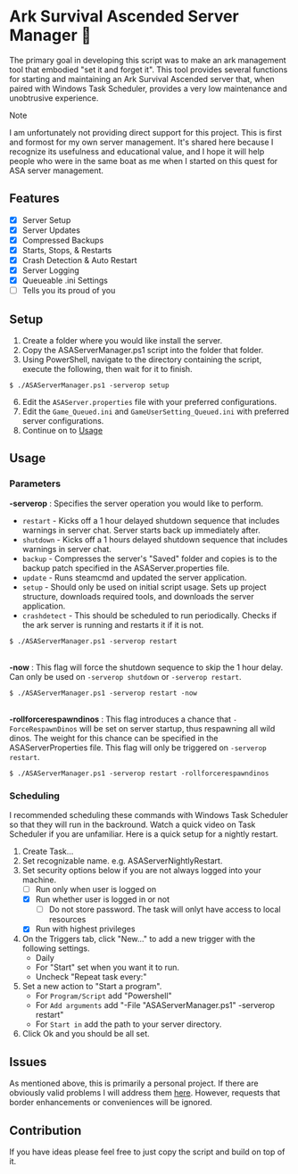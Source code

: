 # Ark Survival Ascended Server Manager 🦖
The primary goal in developing this script was to make an ark management tool that embodied "set it and forget it". This tool provides several functions for starting and maintaining an Ark Survival Ascended server that, when paired with Windows Task Scheduler, provides a very low maintenance and unobtrusive experience.

> [!Note]
> I am unfortunately not providing direct support for this project. This is first and formost for my own server management. It's shared here because I recognize its usefulness and educational value, and I hope it will help people who were in the same boat as me when I started on this quest for ASA server management.

## Features
- [x] Server Setup
- [x] Server Updates
- [x] Compressed Backups
- [x] Starts, Stops, & Restarts
- [x] Crash Detection & Auto Restart
- [x] Server Logging
- [x] Queueable .ini Settings
- [ ] Tells you its proud of you

## Setup
1. Create a folder where you would like install the server.
3. Copy the ASAServerManager.ps1 script into the folder that folder.
4. Using PowerShell, navigate to the directory containing the script, execute the following, then wait for it to finish.
```
$ ./ASAServerManager.ps1 -serverop setup
```
6. Edit the ```ASAServer.properties``` file with your preferred configurations.
7. Edit the ```Game_Queued.ini``` and ```GameUserSetting_Queued.ini``` with preferred server configurations.
8. Continue on to [Usage](README.md#usage)

## Usage
### Parameters
**-serverop** : Specifies the server operation you would like to perform.
- ```restart``` - Kicks off a 1 hour delayed shutdown sequence that includes warnings in server chat. Server starts back up immediately after.
- ```shutdown``` - Kicks off a 1 hours delayed shutdown sequence that includes warnings in server chat.
- ```backup``` - Compresses the server's "Saved" folder and copies is to the backup patch specified in the ASAServer.properties file.
- ```update``` - Runs steamcmd and updated the server application.
- ```setup``` - Should only be used on initial script usage. Sets up project structure, downloads required tools, and downloads the server application.
- ```crashdetect``` - This should be scheduled to run periodically. Checks if the ark server is running and restarts it if it is not.
```
$ ./ASAServerManager.ps1 -serverop restart
```

<br>**-now** : This flag will force the shutdown sequence to skip the 1 hour delay. Can only be used on ```-serverop shutdown``` or ```-serverop restart```.
```
$ ./ASAServerManager.ps1 -serverop restart -now
```

<br>**-rollforcerespawndinos** : This flag introduces a chance that ```-ForceRespawnDinos``` will be set on server startup, thus respawning all wild dinos. The weight for this chance can be specified in the ASAServerProperties file. This flag will only be triggered on ```-serverop restart```.
```
$ ./ASAServerManager.ps1 -serverop restart -rollforcerespawndinos
```

### Scheduling
I recommended scheduling these commands with Windows Task Scheduler so that they will run in the backround. Watch a quick video on Task Scheduler if you are unfamiliar. Here is a quick setup for a nightly restart.
1. Create Task...
2. Set recognizable name. e.g. ASAServerNightlyRestart.
3. Set security options below if you are not always logged into your machine.
   - [ ] Run only when user is logged on
   - [x] Run whether user is logged in or not
     - [ ] Do not store password. The task will onlyt have access to local resources
   - [x] Run with highest privileges
4. On the Triggers tab, click "New..." to add a new trigger with the following settings.
   - Daily
   - For "Start" set when you want it to run.
   - Uncheck "Repeat task every:"
5. Set a new action to "Start a program".
   - For ```Program/Script``` add "Powershell"
   - For ```Add arguments``` add "-File "ASAServerManager.ps1" -serverop restart"
   - For ```Start in``` add the path to your server directory.
6. Click Ok and you should be all set.

## Issues
As mentioned above, this is primarily a personal project. If there are obviously valid problems I will address them [here](https://github.com/HeyKrystal/asa-server-manager/issues/new). However, requests that border enhancements or conveniences will be ignored.

## Contribution
If you have ideas please feel free to just copy the script and build on top of it.
